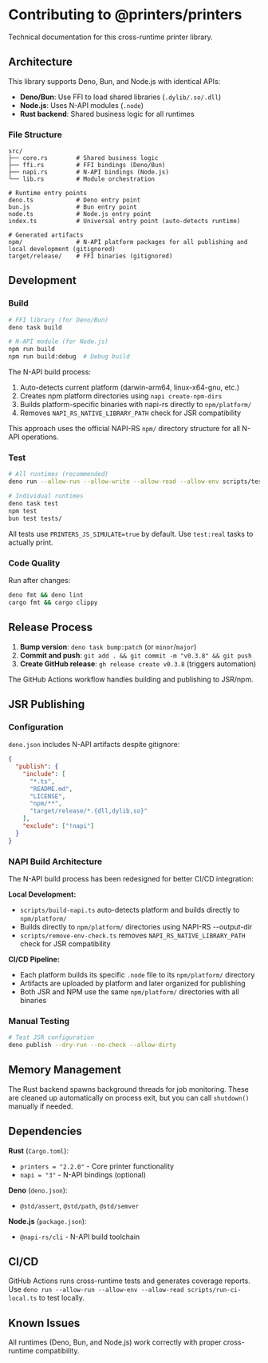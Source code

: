 # Contributing to @printers/printers

Technical documentation for this cross-runtime printer library.

## Architecture

This library supports Deno, Bun, and Node.js with identical APIs:

- **Deno/Bun**: Use FFI to load shared libraries (`.dylib/.so/.dll`)
- **Node.js**: Uses N-API modules (`.node`)
- **Rust backend**: Shared business logic for all runtimes

### File Structure

```
src/
├── core.rs        # Shared business logic
├── ffi.rs         # FFI bindings (Deno/Bun)
├── napi.rs        # N-API bindings (Node.js)
└── lib.rs         # Module orchestration

# Runtime entry points
deno.ts            # Deno entry point
bun.js             # Bun entry point  
node.ts            # Node.js entry point
index.ts           # Universal entry point (auto-detects runtime)

# Generated artifacts
npm/               # N-API platform packages for all publishing and local development (gitignored)
target/release/    # FFI binaries (gitignored)
```

## Development

### Build

```bash
# FFI library (for Deno/Bun)
deno task build

# N-API module (for Node.js) 
npm run build
npm run build:debug  # Debug build
```

The N-API build process:

1. Auto-detects current platform (darwin-arm64, linux-x64-gnu, etc.)
2. Creates npm platform directories using `napi create-npm-dirs`
3. Builds platform-specific binaries with napi-rs directly to `npm/platform/`
4. Removes `NAPI_RS_NATIVE_LIBRARY_PATH` check for JSR compatibility

This approach uses the official NAPI-RS `npm/` directory structure for all N-API
operations.

### Test

```bash
# All runtimes (recommended)
deno run --allow-run --allow-write --allow-read --allow-env scripts/test-all.ts

# Individual runtimes
deno task test
npm test
bun test tests/
```

All tests use `PRINTERS_JS_SIMULATE=true` by default. Use `test:real` tasks to
actually print.

### Code Quality

Run after changes:

```bash
deno fmt && deno lint
cargo fmt && cargo clippy
```

## Release Process

1. **Bump version**: `deno task bump:patch` (or `minor`/`major`)
2. **Commit and push**: `git add . && git commit -m "v0.3.8" && git push`
3. **Create GitHub release**: `gh release create v0.3.8` (triggers automation)

The GitHub Actions workflow handles building and publishing to JSR/npm.

## JSR Publishing

### Configuration

`deno.json` includes N-API artifacts despite gitignore:

```json
{
  "publish": {
    "include": [
      "*.ts",
      "README.md",
      "LICENSE",
      "npm/**",
      "target/release/*.{dll,dylib,so}"
    ],
    "exclude": ["!napi"]
  }
}
```

### NAPI Build Architecture

The N-API build process has been redesigned for better CI/CD integration:

**Local Development:**

- `scripts/build-napi.ts` auto-detects platform and builds directly to
  `npm/platform/`
- Builds directly to `npm/platform/` directories using NAPI-RS --output-dir
- `scripts/remove-env-check.ts` removes `NAPI_RS_NATIVE_LIBRARY_PATH` check for
  JSR compatibility

**CI/CD Pipeline:**

- Each platform builds its specific `.node` file to its `npm/platform/`
  directory
- Artifacts are uploaded by platform and later organized for publishing
- Both JSR and NPM use the same `npm/platform/` directories with all binaries

### Manual Testing

```bash
# Test JSR configuration
deno publish --dry-run --no-check --allow-dirty
```

## Memory Management

The Rust backend spawns background threads for job monitoring. These are cleaned
up automatically on process exit, but you can call `shutdown()` manually if
needed.

## Dependencies

**Rust** (`Cargo.toml`):

- `printers = "2.2.0"` - Core printer functionality
- `napi = "3"` - N-API bindings (optional)

**Deno** (`deno.json`):

- `@std/assert`, `@std/path`, `@std/semver`

**Node.js** (`package.json`):

- `@napi-rs/cli` - N-API build toolchain

## CI/CD

GitHub Actions runs cross-runtime tests and generates coverage reports. Use
`deno run --allow-run --allow-env --allow-read scripts/run-ci-local.ts` to test
locally.

## Known Issues

All runtimes (Deno, Bun, and Node.js) work correctly with proper cross-runtime
compatibility.
